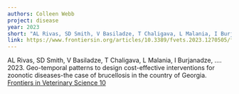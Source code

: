```yaml
---
authors: Colleen Webb
project: disease
year: 2023
short: "AL Rivas, SD Smith, V Basiladze, T Chaligava, L Malania, I Burjanadze, ..., 2023. Geo-temporal patterns to design cost-effective interventions for zoonotic diseases-the case of brucellosis in the country of Georgia. Frontiers in Veterinary Science."
link: https://www.frontiersin.org/articles/10.3389/fvets.2023.1270505/full
---
```

AL Rivas, SD Smith, V Basiladze, T Chaligava, L Malania, I Burjanadze, .... 2023. Geo-temporal patterns to design cost-effective interventions for zoonotic diseases-the case of brucellosis in the country of Georgia. [Frontiers in Veterinary Science 10](https://www.frontiersin.org/articles/10.3389/fvets.2023.1270505/full)
